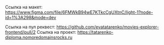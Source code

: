 Ссылка на макет: https://www.figma.com/file/6FMWkB94wE7KTkcCgUXtnC/light-1?node-id=1%3A298&mode=dev

Ссылка на пул реквест: https://github.com/evatatarenko/movies-explorer-frontend/pull/2
Ссылка на проект: https://tatarenko-diploma.nomoredomainsrocks.ru

